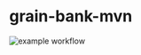 # grain-bank-mvn
![example workflow](https://github.com/ZiarnoM/grain-bank-mvn/actions/workflows/<file>/badge.svg)
